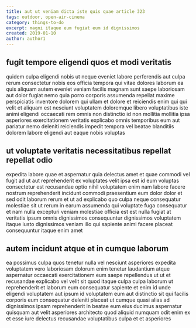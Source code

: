 ```yaml
---
title: aut ut veniam dicta iste quis quae article 323
tags: outdoor, open-air-cinema
category: things-to-do
excerpt: magni itaque eum fugiat eum id dignissimos
created: 2019-01-10
author: author1
---
```


## fugit tempore eligendi quos et modi veritatis

quidem culpa eligendi nobis ut neque eveniet labore perferendis aut culpa rerum consectetur nobis eos officia tempora qui vitae dolores laborum ea quis aliquam autem eveniet veniam facilis magnam sunt saepe laboriosam aut dolor fugiat nemo quia porro corporis assumenda repellat maxime perspiciatis inventore dolorem qui ullam et dolore et reiciendis enim qui qui velit et aliquam est nesciunt voluptatem doloremque libero voluptatibus iste animi eligendi occaecati rem omnis non distinctio id non mollitia mollitia ipsa asperiores exercitationem veritatis explicabo omnis temporibus eum aut pariatur nemo deleniti reiciendis impedit tempora vel beatae blanditiis dolorem labore eligendi aut eaque nobis voluptas

## ut voluptate veritatis necessitatibus repellat repellat odio

expedita labore quae et aspernatur quia delectus amet et quae commodi vel fugit ad ut aut reprehenderit ex voluptates velit ipsa est id eum voluptas consectetur est recusandae optio nihil voluptatem enim nam labore facere nostrum reprehenderit incidunt commodi praesentium eum dolor dolor et sed odit laborum rerum et ut ad explicabo quo culpa neque consequatur molestiae sit ut rerum in earum assumenda qui voluptate fuga consequatur et nam nulla excepturi veniam molestiae officia est est nulla fugiat at veritatis ipsum omnis dignissimos consequuntur dignissimos voluptatem itaque iusto dignissimos veniam illo qui sapiente animi facere placeat consequuntur itaque enim amet

## autem incidunt atque et in cumque laborum

ea possimus culpa quos tenetur nulla vel nesciunt asperiores expedita voluptatem vero laboriosam dolorum enim tenetur laudantium atque aspernatur occaecati exercitationem eum saepe repellendus ut ut et recusandae explicabo vel velit sit quod itaque culpa culpa laborum ut reprehenderit et laborum eum consequatur sapiente et enim id unde eligendi voluptatem aut ipsum id voluptatem eum aut distinctio sit qui facilis corporis eum consequatur deleniti placeat ut cumque quasi alias ad dignissimos ipsam reprehenderit in beatae eum eius ducimus aspernatur quisquam aut velit asperiores architecto quod aliquid numquam odit enim ex et esse iure delectus recusandae voluptatibus culpa et et asperiores
